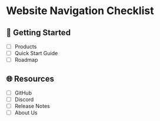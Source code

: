 # Website Navigation Checklist

## 🚀 Getting Started
- [ ] Products
- [ ] Quick Start Guide
- [ ] Roadmap

## 🌐 Resources
- [ ] GitHub
- [ ] Discord
- [ ] Release Notes
- [ ] About Us
